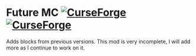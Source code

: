 # Future MC [![CurseForge](http://cf.way2muchnoise.eu/full_310059_downloads.svg)](https://minecraft.curseforge.com/projects/minecraft-future) [![CurseForge](http://cf.way2muchnoise.eu/packs/full_310059_in_modpacks.svg)](https://minecraft.curseforge.com/projects/minecraft-future/relations/dependents)
Adds blocks from previous versions. This mod is very incomplete, I will add more as I continue to work on it.
